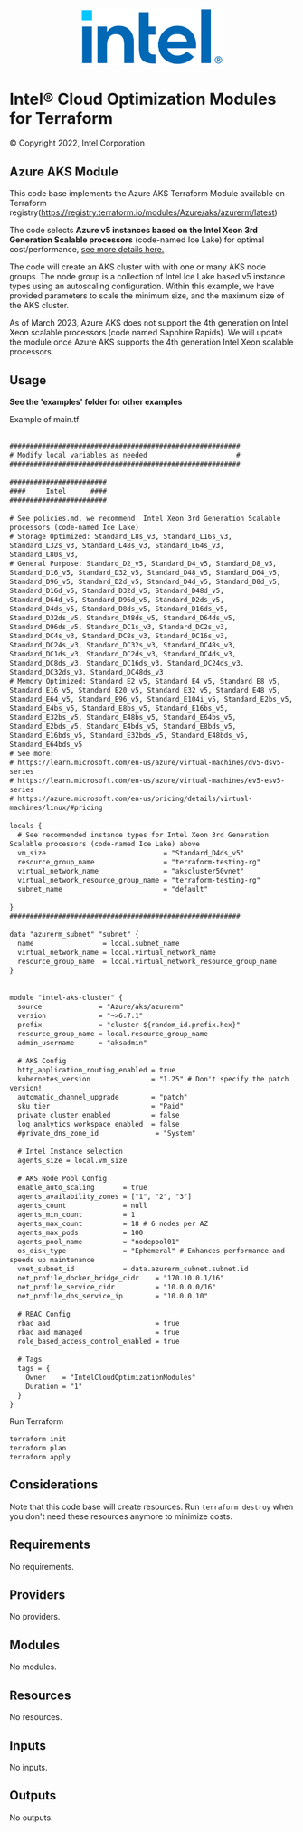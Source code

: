 <p align="center">
  <img src="https://github.com/intel/terraform-intel-azure-aks/blob/main/images/logo-classicblue-800px.png?raw=true" alt="Intel Logo" width="250"/>
</p>

# Intel® Cloud Optimization Modules for Terraform

© Copyright 2022, Intel Corporation

## Azure AKS Module

This code base implements the Azure AKS Terraform Module available on Terraform registry(https://registry.terraform.io/modules/Azure/aks/azurerm/latest)

The code selects **Azure v5 instances based on the Intel Xeon 3rd Generation Scalable processors** (code-named Ice Lake) for optimal cost/performance,
[see more details here.](https://www.intel.com/content/www/us/en/developer/articles/technical/use-3rd-generation-xeon-processors-microsoft-azure.html#:~:text=and%20WordPress.-,Azure%20VM%20Offerings,-These%20VM%20images)

The code will create an AKS cluster with with one or many AKS node groups. The node group is a collection of Intel Ice Lake based v5 instance types using an autoscaling configuration. Within this example, we have provided parameters to scale the minimum size, and the maximum size of the AKS cluster.

As of March 2023, Azure AKS does not support the 4th generation on Intel Xeon scalable processors (code named Sapphire Rapids). We will update the module once Azure AKS supports the 4th generation Intel Xeon scalable processors.

## Usage

**See the 'examples' folder for other examples**

Example of main.tf

```hcl

#########################################################
# Modify local variables as needed                      #
#########################################################

########################
####     Intel      ####
########################

# See policies.md, we recommend  Intel Xeon 3rd Generation Scalable processors (code-named Ice Lake)
# Storage Optimized: Standard_L8s_v3, Standard_L16s_v3, Standard_L32s_v3, Standard_L48s_v3, Standard_L64s_v3, Standard_L80s_v3, 
# General Purpose: Standard_D2_v5, Standard_D4_v5, Standard_D8_v5, Standard_D16_v5, Standard_D32_v5, Standard_D48_v5, Standard_D64_v5, Standard_D96_v5, Standard_D2d_v5, Standard_D4d_v5, Standard_D8d_v5, Standard_D16d_v5, Standard_D32d_v5, Standard_D48d_v5, Standard_D64d_v5, Standard_D96d_v5, Standard_D2ds_v5, Standard_D4ds_v5, Standard_D8ds_v5, Standard_D16ds_v5, Standard_D32ds_v5, Standard_D48ds_v5, Standard_D64ds_v5, Standard_D96ds_v5, Standard_DC1s_v3, Standard_DC2s_v3, Standard_DC4s_v3, Standard_DC8s_v3, Standard_DC16s_v3, Standard_DC24s_v3, Standard_DC32s_v3, Standard_DC48s_v3, Standard_DC1ds_v3, Standard_DC2ds_v3, Standard_DC4ds_v3, Standard_DC8ds_v3, Standard_DC16ds_v3, Standard_DC24ds_v3, Standard_DC32ds_v3, Standard_DC48ds_v3
# Memory Optimized: Standard_E2_v5, Standard_E4_v5, Standard_E8_v5, Standard_E16_v5, Standard_E20_v5, Standard_E32_v5, Standard_E48_v5, Standard_E64_v5, Standard_E96_v5, Standard_E104i_v5, Standard_E2bs_v5, Standard_E4bs_v5, Standard_E8bs_v5, Standard_E16bs_v5, Standard_E32bs_v5, Standard_E48bs_v5, Standard_E64bs_v5, Standard_E2bds_v5, Standard_E4bds_v5, Standard_E8bds_v5, Standard_E16bds_v5, Standard_E32bds_v5, Standard_E48bds_v5, Standard_E64bds_v5
# See more:
# https://learn.microsoft.com/en-us/azure/virtual-machines/dv5-dsv5-series
# https://learn.microsoft.com/en-us/azure/virtual-machines/ev5-esv5-series
# https://azure.microsoft.com/en-us/pricing/details/virtual-machines/linux/#pricing

locals {
  # See recommended instance types for Intel Xeon 3rd Generation Scalable processors (code-named Ice Lake) above
  vm_size                             = "Standard_D4ds_v5"
  resource_group_name                 = "terraform-testing-rg"
  virtual_network_name                = "akscluster50vnet"
  virtual_network_resource_group_name = "terraform-testing-rg"
  subnet_name                         = "default"

}
#########################################################

data "azurerm_subnet" "subnet" {
  name                 = local.subnet_name  
  virtual_network_name = local.virtual_network_name
  resource_group_name  = local.virtual_network_resource_group_name
}


module "intel-aks-cluster" {
  source              = "Azure/aks/azurerm"
  version             = "~>6.7.1"
  prefix              = "cluster-${random_id.prefix.hex}"
  resource_group_name = local.resource_group_name
  admin_username      = "aksadmin"

  # AKS Config
  http_application_routing_enabled = true
  kubernetes_version               = "1.25" # Don't specify the patch version!
  automatic_channel_upgrade        = "patch"
  sku_tier                         = "Paid"
  private_cluster_enabled          = false
  log_analytics_workspace_enabled  = false
  #private_dns_zone_id              = "System"

  # Intel Instance selection 
  agents_size = local.vm_size

  # AKS Node Pool Config
  enable_auto_scaling       = true
  agents_availability_zones = ["1", "2", "3"]
  agents_count              = null
  agents_min_count          = 1
  agents_max_count          = 18 # 6 nodes per AZ
  agents_max_pods           = 100
  agents_pool_name          = "nodepool01"
  os_disk_type              = "Ephemeral" # Enhances performance and speeds up maintenance
  vnet_subnet_id            = data.azurerm_subnet.subnet.id
  net_profile_docker_bridge_cidr    = "170.10.0.1/16"
  net_profile_service_cidr          = "10.0.0.0/16"
  net_profile_dns_service_ip        = "10.0.0.10"
  
  # RBAC Config
  rbac_aad                          = true
  rbac_aad_managed                  = true
  role_based_access_control_enabled = true

  # Tags
  tags = {
    Owner    = "IntelCloudOptimizationModules"
    Duration = "1"
  }
}

```

Run Terraform

```hcl
terraform init  
terraform plan
terraform apply

```

## Considerations  

Note that this code base will create resources. Run `terraform destroy` when you don't need these resources anymore to minimize costs.  

<!-- BEGIN_TF_DOCS -->
## Requirements

No requirements.

## Providers

No providers.

## Modules

No modules.

## Resources

No resources.

## Inputs

No inputs.

## Outputs

No outputs.
<!-- END_TF_DOCS -->